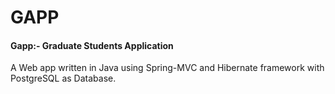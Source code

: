 # GAPP
#### Gapp:- Graduate Students Application

A Web app written in Java using Spring-MVC and Hibernate framework with PostgreSQL as Database.

